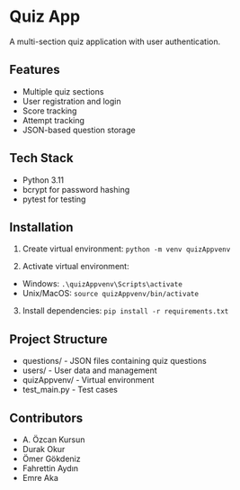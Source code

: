 # Quiz App

A multi-section quiz application with user authentication.

## Features
- Multiple quiz sections
- User registration and login
- Score tracking
- Attempt tracking
- JSON-based question storage

## Tech Stack
- Python 3.11
- bcrypt for password hashing
- pytest for testing

## Installation
1. Create virtual environment:
```python -m venv quizAppvenv```

2. Activate virtual environment:
- Windows: ```.\quizAppvenv\Scripts\activate```
- Unix/MacOS: ```source quizAppvenv/bin/activate```

3. Install dependencies:
```pip install -r requirements.txt```

## Project Structure
- questions/ - JSON files containing quiz questions
- users/ - User data and management
- quizAppvenv/ - Virtual environment
- test_main.py - Test cases

## Contributors
- A. Özcan Kursun 
- Durak Okur
- Ömer Gökdeniz
- Fahrettin Aydın
- Emre Aka

